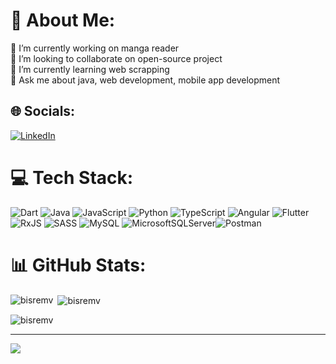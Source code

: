 # 💫 About Me:
🔭 I’m currently working on manga reader <br>👯 I’m looking to collaborate on open-source project<br>🌱 I’m currently learning web scrapping<br>💬 Ask me about java, web development, mobile app development 


## 🌐 Socials:
[![LinkedIn](https://img.shields.io/badge/LinkedIn-%230077B5.svg?logo=linkedin&logoColor=white)](https://linkedin.com/in/linkedin.com/in/bisrat-yared-b751a9272) 

# 💻 Tech Stack:
![Dart](https://img.shields.io/badge/dart-%230175C2.svg?style=flat-square&logo=dart&logoColor=white) ![Java](https://img.shields.io/badge/java-%23ED8B00.svg?style=flat-square&logo=openjdk&logoColor=white) ![JavaScript](https://img.shields.io/badge/javascript-%23323330.svg?style=flat-square&logo=javascript&logoColor=%23F7DF1E) ![Python](https://img.shields.io/badge/python-3670A0?style=flat-square&logo=python&logoColor=ffdd54) ![TypeScript](https://img.shields.io/badge/typescript-%23007ACC.svg?style=flat-square&logo=typescript&logoColor=white) ![Angular](https://img.shields.io/badge/angular-%23DD0031.svg?style=flat-square&logo=angular&logoColor=white) ![Flutter](https://img.shields.io/badge/Flutter-%2302569B.svg?style=flat-square&logo=Flutter&logoColor=white) ![RxJS](https://img.shields.io/badge/rxjs-%23B7178C.svg?style=flat-square&logo=reactivex&logoColor=white) ![SASS](https://img.shields.io/badge/SASS-hotpink.svg?style=flat-square&logo=SASS&logoColor=white) ![MySQL](https://img.shields.io/badge/mysql-%2300000f.svg?style=flat-square&logo=mysql&logoColor=white) ![MicrosoftSQLServer](https://img.shields.io/badge/Microsoft%20SQL%20Server-CC2927?style=flat-square&logo=microsoft%20sql%20server&logoColor=white)![Postman](https://img.shields.io/badge/Postman-FF6C37?style=for-the-badge&logo=postman&logoColor=white) 
# 📊 GitHub Stats:

<p><img align="left" src="https://github-readme-stats.vercel.app/api/top-langs?username=bisremv&show_icons=true&locale=en&layout=compact" alt="bisremv" /></p>

<p>&nbsp;<img align="center" src="https://github-readme-stats.vercel.app/api?username=bisremv&show_icons=true&locale=en" alt="bisremv" /></p>

<p><img align="center" src="https://github-readme-streak-stats.herokuapp.com/?user=bisremv&" alt="bisremv" /></p>

---
[![](https://visitcount.itsvg.in/api?id=bisremv&icon=0&color=0)](https://visitcount.itsvg.in)
<!-- Proudly created with GPRM ( https://gprm.itsvg.in ) -->
